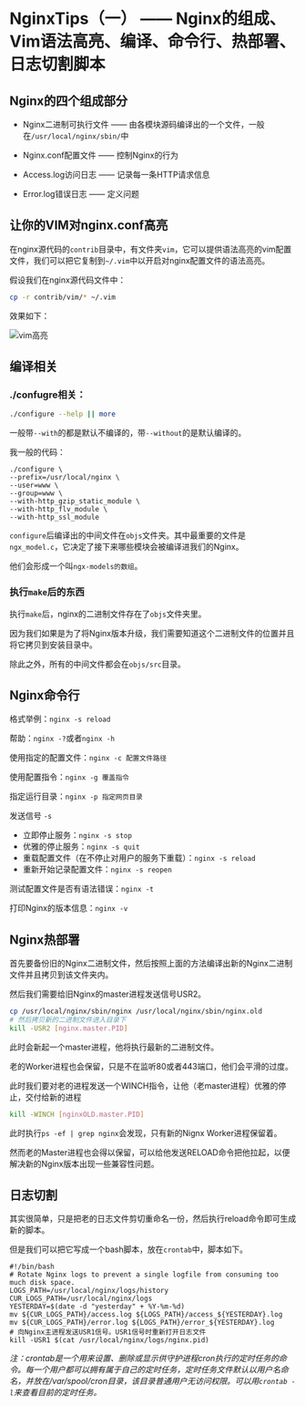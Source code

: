 # NginxTips（一） —— Nginx的组成、Vim语法高亮、编译、命令行、热部署、日志切割脚本


## Nginx的四个组成部分

- Nginx二进制可执行文件 —— 由各模块源码编译出的一个文件，一般在`/usr/local/nginx/sbin/`中

- Nginx.conf配置文件 —— 控制Nginx的行为

- Access.log访问日志 —— 记录每一条HTTP请求信息

- Error.log错误日志 —— 定义问题

## 让你的VIM对nginx.conf高亮

在nginx源代码的`contrib`目录中，有文件夹`vim`，它可以提供语法高亮的vim配置文件，我们可以把它复制到`~/.vim`中以开启对nginx配置文件的语法高亮。

假设我们在nginx源代码文件中：

```bash
cp -r contrib/vim/* ~/.vim
```

效果如下：

![vim高亮](https://img.zephyrl.co/images/2020/02/02/113c975dbbd1057df.png)

## 编译相关

### ./confugre相关：

```bash
./configure --help || more
```

一般带`--with`的都是默认不编译的，带`--without`的是默认编译的。

我一般的代码：

```shell
./configure \
--prefix=/usr/local/nginx \
--user=www \
--group=www \
--with-http_gzip_static_module \
--with-http_flv_module \
--with-http_ssl_module
```

`configure`后编译出的中间文件在`objs`文件夹。其中最重要的文件是`ngx_model.c`，它决定了接下来哪些模块会被编译进我们的Nginx。

他们会形成一个叫`ngx-models的数组`。

### 执行`make`后的东西

执行`make`后，nginx的二进制文件存在了`objs`文件夹里。

因为我们如果是为了将Nginx版本升级，我们需要知道这个二进制文件的位置并且将它拷贝到安装目录中。

除此之外，所有的中间文件都会在`objs/src`目录。

## Nginx命令行

格式举例：`nginx -s reload`

帮助：`nginx -?`或者`nginx -h`

使用指定的配置文件：`nginx -c 配置文件路径`

使用配置指令：`nginx -g 覆盖指令`

指定运行目录：`nginx -p 指定网页目录`

发送信号 `-s`

- 立即停止服务：`nginx -s stop`
- 优雅的停止服务：`nginx -s quit`
- 重载配置文件（在不停止对用户的服务下重载）：`nginx -s reload`
- 重新开始记录配置文件：`nginx -s reopen`

测试配置文件是否有语法错误：`nginx -t`

打印Nginx的版本信息：`nginx -v`

## Nginx热部署

首先要备份旧的Nginx二进制文件，然后按照上面的方法编译出新的Nginx二进制文件并且拷贝到该文件夹内。

然后我们需要给旧Nginx的master进程发送信号USR2。

```bash
cp /usr/local/nginx/sbin/nginx /usr/local/nginx/sbin/nginx.old
# 然后拷贝新的二进制文件进入目录下
kill -USR2 [nginx.master.PID]
```

此时会新起一个master进程，他将执行最新的二进制文件。

老的Worker进程也会保留，只是不在监听80或者443端口，他们会平滑的过度。

此时我们要对老的进程发送一个WINCH指令，让他（老master进程）优雅的停止，交付给新的进程

```bash
kill -WINCH [nginxOLD.master.PID]
```

此时执行`ps -ef | grep nginx`会发现，只有新的Nignx Worker进程保留着。

然而老的Master进程也会得以保留，可以给他发送RELOAD命令把他拉起，以便解决新的Nginx版本出现一些兼容性问题。

## 日志切割

其实很简单，只是把老的日志文件剪切重命名一份，然后执行reload命令即可生成新的脚本。

但是我们可以把它写成一个bash脚本，放在`crontab`中，脚本如下。

```shell
#!/bin/bash
# Rotate Nginx logs to prevent a single logfile from consuming too much disk space.
LOGS_PATH=/usr/local/nginx/logs/history
CUR_LOGS_PATH=/usr/local/nginx/logs
YESTERDAY=$(date -d "yesterday" + %Y-%m-%d)
mv ${CUR_LOGS_PATH}/access.log ${LOGS_PATH}/access_${YESTERDAY}.log
mv ${CUR_LOGS_PATH}/error.log ${LOGS_PATH}/error_${YESTERDAY}.log
# 向Nginx主进程发送USR1信号。USR1信号时重新打开日志文件
kill -USR1 $(cat /usr/local/nginx/logs/nginx.pid)
```

*注：crontab是一个用来设置、删除或显示供守护进程cron执行的定时任务的命令。每一个用户都可以拥有属于自己的定时任务，定时任务文件默认以用户名命名，并放在/var/spool/cron目录，该目录普通用户无访问权限。可以用`crontab -l`来查看目前的定时任务。*
